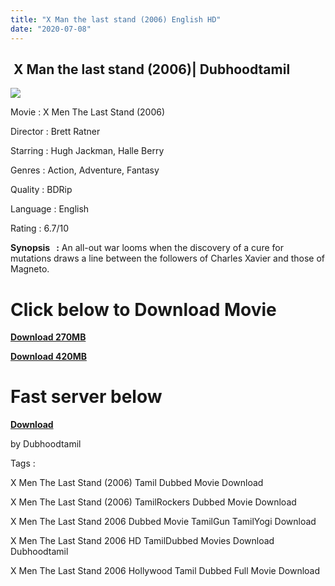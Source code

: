 ```yaml
---
title: "X Man the last stand (2006) English HD"
date: "2020-07-08"
---
```


##  X Man the last stand (2006)| Dubhoodtamil

[![](https://1.bp.blogspot.com/-XtgfsQOYd9s/XwL9ASNTkJI/AAAAAAAAAMc/t6kXBEtW9CAKV1MQsrsicNbxCL3vVxWfgCK4BGAsYHg/w438-h625/x{6a9242ac63492b6a27eb196a6e17803ac8b6d8f05d0536ef84b9c25d26eb437e}2Bman{6a9242ac63492b6a27eb196a6e17803ac8b6d8f05d0536ef84b9c25d26eb437e}2B3.jpg)](https://1.bp.blogspot.com/-XtgfsQOYd9s/XwL9ASNTkJI/AAAAAAAAAMc/t6kXBEtW9CAKV1MQsrsicNbxCL3vVxWfgCK4BGAsYHg/s1426/x{6a9242ac63492b6a27eb196a6e17803ac8b6d8f05d0536ef84b9c25d26eb437e}2Bman{6a9242ac63492b6a27eb196a6e17803ac8b6d8f05d0536ef84b9c25d26eb437e}2B3.jpg)

  

Movie : X Men The Last Stand (2006)

Director : Brett Ratner

Starring : Hugh Jackman, Halle Berry

Genres : Action, Adventure, Fantasy

Quality : BDRip

Language : English

Rating : 6.7/10

**Synopsis   :** An all-out war looms when the discovery of a cure for mutations draws a line between the followers of Charles Xavier and those of Magneto.

  

  

  

# Click below to Download Movie

**[Download 270MB](https://oncehelp.com/x-men-2-270mb)**

**[Download 420MB](https://oncehelp.com/x-men-3-420mb)**

# **Fast server below**

**[Download](http:/#)**

by Dubhoodtamil

  

Tags :

  
X Men The Last Stand (2006) Tamil Dubbed Movie Download

  

X Men The Last Stand (2006) TamilRockers Dubbed Movie Download

  

X Men The Last Stand 2006 Dubbed Movie TamilGun TamilYogi Download

  

X Men The Last Stand 2006 HD TamilDubbed Movies Download Dubhoodtamil

  

X Men The Last Stand 2006 Hollywood Tamil Dubbed Full Movie Download
